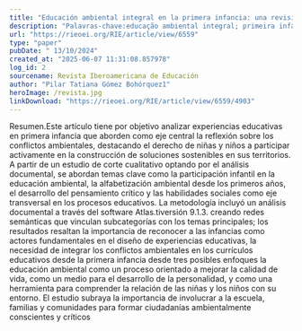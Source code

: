```yaml
---
title: "Educación ambiental integral en la primera infancia: una revisión de experiencias educativas"
description: "Palavras-chave:educação ambiental integral; primeira infância; alfabetização ambiental; participação infantil; experiências sociais e educativas."
url: "https://rieoei.org/RIE/article/view/6559"
type: "paper"
pubDate: " 13/10/2024"
created_at: "2025-06-07 11:31:08.857978"
log_id: 2
sourcename: Revista Iberoamericana de Educación
author: "Pilar Tatiana Gómez Bohórquez1"
heroImage: /revista.jpg
linkDownload: "https://rieoei.org/RIE/article/view/6559/4903"
---
```


Resumen.Este artículo tiene por objetivo analizar experiencias educativas en primera infancia que aborden como eje central la reflexión sobre los conflictos ambientales, destacando el derecho de niñas y niños a participar activamente en la construcción de soluciones sostenibles en sus territorios. A partir de un estudio de corte cualitativo optando por el análisis documental, se abordan temas clave como la participación infantil en la educación ambiental, la alfabetización ambiental desde los primeros años, el desarrollo del pensamiento crítico y las habilidades sociales como eje transversal en los procesos educativos. La metodología incluyó un análisis documental a través del software Atlas.tiversión 9.1.3. creando redes semánticas que vinculan subcategorías con los temas principales; los resultados resaltan la importancia de reconocer a las infancias como actores fundamentales en el diseño de experiencias educativas, la necesidad de integrar los conflictos ambientales en los currículos educativos desde la primera infancia desde tres posibles enfoques la educación ambiental como un proceso orientado a mejorar la calidad de vida, como un medio para el desarrollo de la personalidad, y como una herramienta para comprender la relación de las niñas y los niños con su entorno. El estudio subraya la importancia de involucrar a la escuela, familias y comunidades para formar ciudadanías ambientalmente conscientes y críticos
